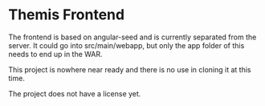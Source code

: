 # Themis Frontend

The frontend is based on angular-seed and is currently separated from the server. It could
go into src/main/webapp, but only the app folder of this needs to end up in the WAR.

This project is nowhere near ready and there is no use in cloning it at this time.

The project does not have a license yet.